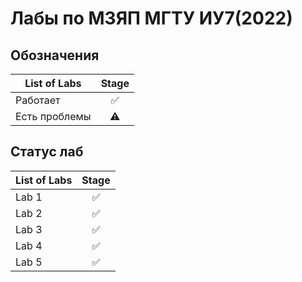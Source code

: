 # Лабы по МЗЯП МГТУ ИУ7(2022)
## Обозначения
| List of Labs  |     Stage     |
| ------------- |:-------------:|
| Работает | ✅ |
| Есть проблемы | ⚠️ |
## Статус лаб
| List of Labs  |     Stage     |
| ------------- |:-------------:|
| Lab 1 | ✅ |
| Lab 2 | ✅ |
| Lab 3 | ✅ |
| Lab 4 | ✅ |
| Lab 5 | ✅ |
